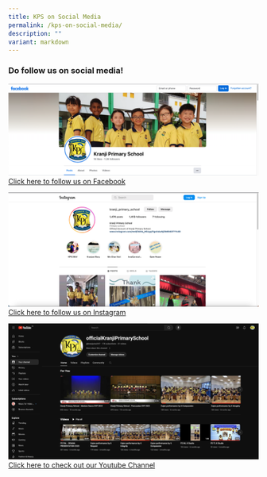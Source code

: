 ```yaml
---
title: KPS on Social Media
permalink: /kps-on-social-media/
description: ""
variant: markdown
---
```

### Do follow us on social media!

![](/images/Facebook_Page.png)
[Click here to follow us on Facebook](https://www.facebook.com/KranjiPrimarySchool.Official)

![](/images/Instagram_Page.png)
[Click here to follow us on Instagram](https://www.instagram.com/kranjipri/)

![](/images/Screenshot_2024_04_25_at_8_48_59_AM.png)
[Click here to check out our Youtube Channel](https://www.youtube.com/@kranjipri/videos)